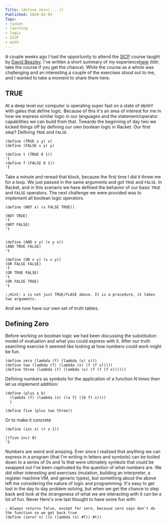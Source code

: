 ```yaml
---
Title: (define zero(....))
Published: 2020-02-03
Tags:
- racket
- learning
- logic
- SICP
- math
---
```


A couple weeks ago I had the opportunity to attend the
[SICP](https://mitpress.mit.edu/sites/default/files/sicp/index.html) course
taught by [David Beazley](https://www.dabeaz.com/sicp.html). I've written a
short summary of my experience[here](/posts/sicp-beazley-review) (tldr; take
the course if you get the chance). While the course as a whole was challenging
and an interesting a couple of the exercises stood out to me, and I wanted to
take a moment to share them here.

## TRUE

At a deep level our computer is operating super fast on a state of `ON`/`OFF`
with gates that define logic. Because of this it's an area of interest for me in
how we express similar logic in our languages and the statement/operator
capabilities we can build from that. Towards the beginning of day two we kicked
things off by defining our own boolean logic in Racket. Our first step? Defining
`TRUE` and `FALSE`.

```racket
(define (TRUE x y) x)
(define (FALSE x y) y)

(define t (TRUE 0 1))
't
(define f (FALSE 0 1))
'f
```

Take a minute and reread that block, because the first time I did it threw me
for a loop. We just passed in the same arguments and got `TRUE` and `FALSE`. In
Racket, and in this scenario we have defined the behavior of our basic `TRUE`
and `FALSE` operators. The next challenge we were provided was to implement all
boolean logic operators.

```racket
(define (NOT x) (x FALSE TRUE))

(NOT TRUE)
'f
(NOT FALSE)
't


(define (AND x y) (x y x))
(AND TRUE FALSE)
't

(define (OR x y) (x x y))
(OR FALSE FALSE)
'f
(OR TRUE FALSE)
't
(OR FALSE TRUE)
't

;;Hint: x is not just TRUE/FLASE above. It is a procedure, it takes two arguments.
```

And we now have our own set of truth tables.

## Defining Zero

Before working on boolean logic we had been discussing the substitution model
of evaluation and what you could express with it. After our truth searching
exercise it seemed like looking at how numbers could work might be fun.

```racket
(define zero (lambda (f) (lambda (x) x)))
(define two (lambda (f) (lambda (x) (f (f x)))))
(define three (lambda (f) (lambda (x) (f (f (f x))))))
```

Defining numbers as symbols for the application of a function N times then let
us implement addition:

```racket
(define (plus a b)
  (lambda (f) (lambda (x) ((a f) ((b f) x))))
  )

(define five (plus two three))
```

Or to make it concrete

```racket
(define (inc x) (+ x 1))

((five inc) 0)
'5
```

Numbers are weird and amazing. Ever since I realized that anything we can
express in a program (that I'm writing in letters and symbols) can be boiled
down to a series of 0s and 1s that were ultimately symbols that could be
swapped out I've been captivated by the question of what numbers are. We did
other interesting and exercises (mutation, building an interpreter, a register
machine VM, and generic types), but something about the above left me
considering the nature of logic and programming. It's easy to get lost in the
day to day problem solving, but when we get the chance to step back and look
at the strangeness of what we are interacting with it can be a lot of fun.
Never Here's one last thought to have some fun with:

```racket
; Always returns false, except for zero, because zero says don't do the function so we get back true
(define (zero? n) ((n (lambda (x) #f)) #t))
```
